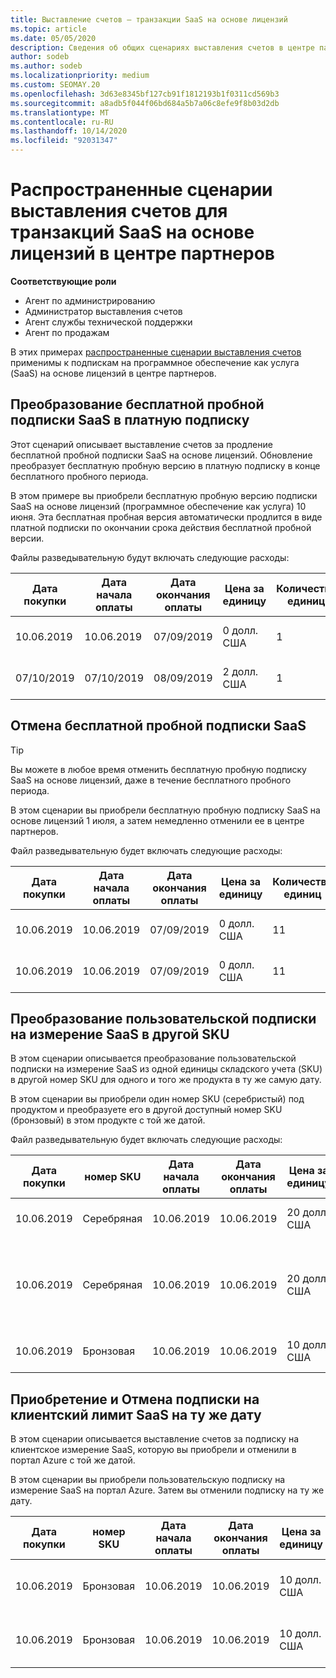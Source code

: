 ```yaml
---
title: Выставление счетов — транзакции SaaS на основе лицензий
ms.topic: article
ms.date: 05/05/2020
description: Сведения об общих сценариях выставления счетов в центре партнеров для транзакций на основе лицензий, программного обеспечения как услуги (SaaS).
author: sodeb
ms.author: sodeb
ms.localizationpriority: medium
ms.custom: SEOMAY.20
ms.openlocfilehash: 3d63e8345bf127cb91f1812193b1f0311cd569b3
ms.sourcegitcommit: a8adb5f044f06bd684a5b7a06c8efe9f8b03d2db
ms.translationtype: MT
ms.contentlocale: ru-RU
ms.lasthandoff: 10/14/2020
ms.locfileid: "92031347"
---
```

# <a name="common-billing-scenarios-for-license-based-saas-transactions-in-partner-center"></a>Распространенные сценарии выставления счетов для транзакций SaaS на основе лицензий в центре партнеров

**Соответствующие роли**

- Агент по администрированию
- Администратор выставления счетов
- Агент службы технической поддержки
- Агент по продажам


В этих примерах [распространенные сценарии выставления счетов](common-billing-scenarios.md) применимы к подпискам на программное обеспечение как услуга (SaaS) на основе лицензий в центре партнеров.

## <a name="convert-a-free-trial-saas-subscription-to-a-paid-subscription"></a>Преобразование бесплатной пробной подписки SaaS в платную подписку

Этот сценарий описывает выставление счетов за продление бесплатной пробной подписки SaaS на основе лицензий. Обновление преобразует бесплатную пробную версию в платную подписку в конце бесплатного пробного периода.

В этом примере вы приобрели бесплатную пробную версию подписки SaaS на основе лицензий (программное обеспечение как услуга) 10 июня. Эта бесплатная пробная версия автоматически продлится в виде платной подписки по окончании срока действия бесплатной пробной версии.

Файлы разведывательную будут включать следующие расходы:

| Дата покупки | Дата начала оплаты | Дата окончания оплаты | Цена за единицу | Количество единиц | Общая сумма | Тип оплаты | Описание подписки |
| ------------- | ----------------- | --------------- | ---------- | ------------- | ------------ | ----------- | ----------------- |
| 10.06.2019 | 10.06.2019 | 07/09/2019 | 0 долл. США | 1 | 0 долл. США | Создать | Бесплатная пробная версия |
| 07/10/2019 | 07/10/2019 | 08/09/2019 | 2 долл. США | 1 | 2 долл. США | Возобновление | Платная подписка |

## <a name="cancel-a-free-trial-saas-subscription"></a>Отмена бесплатной пробной подписки SaaS

> [!TIP]
> Вы можете в любое время отменить бесплатную пробную подписку SaaS на основе лицензий, даже в течение бесплатного пробного периода.

В этом сценарии вы приобрели бесплатную пробную подписку SaaS на основе лицензий 1 июля, а затем немедленно отменили ее в центре партнеров.

Файл разведывательную будет включать следующие расходы:

| Дата покупки | Дата начала оплаты | Дата окончания оплаты | Цена за единицу | Количество единиц | Общая сумма | Тип оплаты | Описание подписки |
| ------------- | ----------------- | --------------- | ---------- | ------------- | ------------ | ----------- | ----------------- |
| 10.06.2019 | 10.06.2019 | 07/09/2019 | 0 долл. США | 11 | 0 долл. США | Создать | Бесплатная пробная версия |
| 10.06.2019 | 10.06.2019 | 07/09/2019 | 0 долл. США | 11 | 0 долл. США | Отмена | Бесплатная пробная версия |

## <a name="convert-custom-meter-saas-subscription-to-another-sku"></a>Преобразование пользовательской подписки на измерение SaaS в другой SKU

В этом сценарии описывается преобразование пользовательской подписки на измерение SaaS из одной единицы складского учета (SKU) в другой номер SKU для одного и того же продукта в ту же самую дату.

В этом сценарии вы приобрели один номер SKU (серебристый) под продуктом и преобразуете его в другой доступный номер SKU (бронзовый) в этом продукте с той же датой.

Файл разведывательную будет включать следующие расходы:

| Дата покупки | номер SKU | Дата начала оплаты | Дата окончания оплаты | Цена за единицу | Количество единиц | Общая сумма | Тип оплаты | Описание подписки |
| ------------- | ----------------- | ----------------- | --------------- | ---------- | ------------- | ------------ | ----------- | ----------------- |
| 10.06.2019 | Серебряная | 10.06.2019 | 10.06.2019 | 20 долл. США | 1 | 20 долл. США | Создать | Подписка на SaaS с настраиваемым измерением |
| 10.06.2019 | Серебряная | 10.06.2019 | 10.06.2019 | 20 долл. США | 1 | — $20 | Convert | Пропорциональное использование подписки на SaaS для настраиваемого измерительного датчика |
| 10.06.2019 | Бронзовая | 10.06.2019 | 10.06.2019 | 10 долл. США | 1 | 10 долл. США | Convert | Подписка на SaaS с настраиваемым измерением |

## <a name="purchase-and-cancel-a-customer-meter-saas-subscription-on-same-date"></a>Приобретение и Отмена подписки на клиентский лимит SaaS на ту же дату

В этом сценарии описывается выставление счетов за подписку на клиентское измерение SaaS, которую вы приобрели и отменили в портал Azure с той же датой.

В этом сценарии вы приобрели пользовательскую подписку на измерение SaaS на портал Azure. Затем вы отменили подписку на ту же дату.

| Дата покупки | номер SKU | Дата начала оплаты | Дата окончания оплаты | Цена за единицу | Количество единиц | Общая сумма | Тип оплаты | Описание подписки |
| ------------- | ------------- |----------------- | --------------- | ---------- | ------------- | ------------ | ----------- | ----------------- |
| 10.06.2019 | Бронзовая | 10.06.2019 | 10.06.2019 | 10 долл. США | 1 | 10 долл. США | Создать | Подписка на SaaS с настраиваемым измерением |
| 10.06.2019 | Бронзовая | 10.06.2019 | 10.06.2019 | 10 долл. США | 1 | — $10 | CancelImmediate | Подписка на SaaS с настраиваемым измерением |
